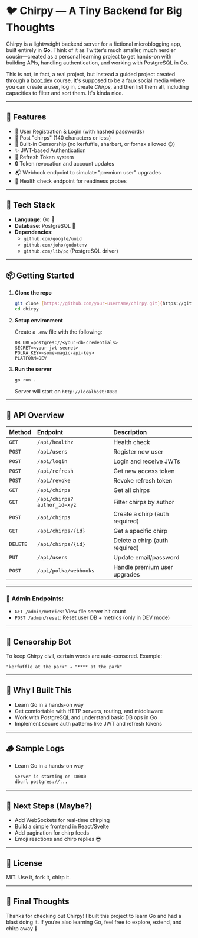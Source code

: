 # 🐦 Chirpy — A Tiny Backend for Big Thoughts

Chirpy is a lightweight backend server for a fictional microblogging app, built entirely in **Go**. Think of it as Twitter’s much smaller, much nerdier cousin—created as a personal learning project to get hands-on with building APIs, handling authentication, and working with PostgreSQL in Go.

This is not, in fact, a real project, but instead a guided project created through a [boot.dev](https://www.boot.dev) course. It's supposed to be a faux social media where you can create a user, log in, create *Chirps*, and then list them all, including capacities to filter and sort them. It's kinda nice.

---

## 🚀 Features

* 🔐 User Registration & Login (with hashed passwords)
* 🐣 Post "chirps" (140 characters or less)
* 🚫 Built-in Censorship (no kerfuffle, sharbert, or fornax allowed 😉)
* ✨ JWT-based Authentication
* 🔁 Refresh Token system
* 🔒 Token revocation and account updates
* 📬 Webhook endpoint to simulate "premium user" upgrades
* 🧪 Health check endpoint for readiness probes

---

## 🧰 Tech Stack

* **Language**: Go 🐹
* **Database**: PostgreSQL 🐘
* **Dependencies**:
    * `github.com/google/uuid`
    * `github.com/joho/godotenv`
    * `github.com/lib/pq` (PostgreSQL driver)

---

## 📦 Getting Started

1.  **Clone the repo**

    ```bash
    git clone [https://github.com/your-username/chirpy.git](https://github.com/your-username/chirpy.git)
    cd chirpy
    ```

2.  **Setup environment**

    Create a `.env` file with the following:

    ```env
    DB_URL=postgres://<your-db-credentials>
    SECRET=<your-jwt-secret>
    POLKA_KEY=<some-magic-api-key>
    PLATFORM=DEV
    ```

3.  **Run the server**

    ```bash
    go run .
    ```

    Server will start on `http://localhost:8080`

---

## 🧪 API Overview

| Method | Endpoint | Description |
| :----- | :------- | :---------- |
| `GET` | `/api/healthz` | Health check |
| `POST` | `/api/users` | Register new user |
| `POST` | `/api/login` | Login and receive JWTs |
| `POST` | `/api/refresh` | Get new access token |
| `POST` | `/api/revoke` | Revoke refresh token |
| `GET` | `/api/chirps` | Get all chirps |
| `GET` | `/api/chirps?author_id=xyz` | Filter chirps by author |
| `POST` | `/api/chirps` | Create a chirp (auth required) |
| `GET` | `/api/chirps/{id}` | Get a specific chirp |
| `DELETE` | `/api/chirps/{id}` | Delete a chirp (auth required) |
| `PUT` | `/api/users` | Update email/password |
| `POST` | `/api/polka/webhooks` | Handle premium user upgrades |

---

### 🔧 Admin Endpoints:

* `GET /admin/metrics`: View file server hit count
* `POST /admin/reset`: Reset user DB + metrics (only in DEV mode)

---

## 🤖 Censorship Bot

To keep Chirpy civil, certain words are auto-censored. Example:

```arduino
"kerfuffle at the park" → "**** at the park"
```

---

## 🧠 Why I Built This 

* Learn Go in a hands-on way
* Get comfortable with HTTP servers, routing, and middleware
* Work with PostgreSQL and understand basic DB ops in Go
* Implement secure auth patterns like JWT and refresh tokens

---

## 🪵 Sample Logs 

* Learn Go in a hands-on way
    ```bash
    Server is starting on :8080
    dburl postgres://...
    ```
---

## 🎯 Next Steps (Maybe?)

* Add WebSockets for real-time chirping
* Build a simple frontend in React/Svelte
* Add pagination for chirp feeds
* Emoji reactions and chirp replies 😎

---

## 📝 License

MIT. Use it, fork it, chirp it.

---

## 🙌 Final Thoughts

Thanks for checking out Chirpy!
I built this project to learn Go and had a blast doing it.
If you’re also learning Go, feel free to explore, extend, and chirp away 🚀